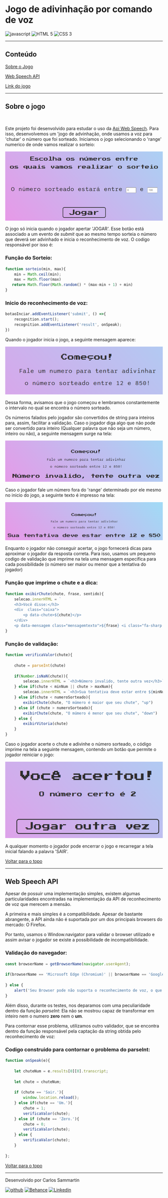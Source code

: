 # Jogo de adivinhação por comando de voz


![javascript](https://img.shields.io/badge/JavaScript-323330?style=for-the-badge&logo=javascript&logoColor=F7DF1E
) ![HTML 5](https://img.shields.io/badge/HTML5-E34F26?style=for-the-badge&logo=html5&logoColor=white
) ![CSS 3](https://img.shields.io/badge/CSS3-1572B6?style=for-the-badge&logo=css3&logoColor=white
)


----
## Conteúdo

[Sobre o Jogo](#sobre-o-jogo) 

[Web Speech API](#web-speech-api)

[Link do jogo](https://adivinhe-o-numero-speech-recognition.vercel.app/)


---

## Sobre o jogo
<br>

Este projeto foi desenvolvido para estudar o uso da [Api Web Speech](https://developer.mozilla.org/en-US/docs/Web/API/Web_Speech_API). Para isso, desenvolvemos um 'jogo de advinhação, onde usamos a voz para 'chutar' o número que foi sorteado. Iniciamos o jogo selecionando o 'range' numerico de onde vamos realizar o sorteio:

![incio](./img/inicio.png)

O jogo só inicia quando o jogador apertar 'JOGAR'. Esse botão está associado a um evento de _submit_ que ao mesmo tempo sorteia o número que deverá ser advinhado e inicia o reconhecimento de voz. O codigo responsável por isso é:

### Função do Sorteio:
```javascript
function sorteio(min, max){
    min = Math.ceil(min);
    max = Math.floor(max)
   return Math.floor(Math.random() * (max-min + 1) + min)
}
```

### Inicio do reconhecimento de voz:
```javascript
botaoInciar.addEventListener('submit', () =>{
    recognition.start();
    recognition.addEventListener('result', onSpeak);
})
```
Quando o jogador inicia o jogo, a seguinte mensagem aparece:

![Mensagem inicio](./img/mensageminicio.png)

Dessa forma, avisamos que o jogo começou e lembramos constantemente o intervalo no qual se encontra o número sorteado.

Os números falados pelo jogador são convertidos de string para inteiros para, assim, facilitar a validação. Caso o jogador diga algo que não pode ser convertido para inteiro (Qualquer palavra que não seja um número, inteiro ou não), a seguinte mensagem surge na tela:

![Número invalido](./img/numeroinvalido.png)

Caso o jogador fale um número fora do 'range' determinado por ele mesmo no inicio do jogo, a seguinte texto é impresso na tela:

![Fora do Range](./img/fora%20do%20range.png)

Enquanto o jogador não conseguir acertar, o jogo fornecerá dicas para aproximar o jogador da resposta correta. Para isso, usamos um pequeno codigo de validação que imprime na tela uma mensagem especifica para cada possibilidade (o número ser maior ou menor que a tentativa do jogador)

### Função que imprime o chute e a dica:
```javascript
function exibirChute(chute, frase, sentido){
    selecao.innerHTML = `
    <h3>Você disse:</h3>
    <div  class="caixa">
        <p data-chute>${chute}</p>
    </div>
    <p data-mensagem class="mensagemtexto">${frase} <i class="fa-sharp fa-solid fa-arrow-${sentido}"></i> <br> Tente outra vez...</p>`;
}
```

### Função de validação:
```javascript
function verificaValor(chute){

    chute = parseInt(chute)

    if(Number.isNaN(chute)){
        selecao.innerHTML = `<h3>Número invalido, tente outra vez</h3>`
    } else if(chute < minNum || chute > maxNum){
        selecao.innerHTML = `<h3>Sua tentativa deve estar entre ${minNum} e ${maxNum}</h3>`
    } else if(chute < numeroSorteado){
        exibirChute(chute, "O múmero é maior que seu chute", "up")
    } else if (chute > numeroSorteado){
        exibirChute(chute, "O múmero é menor que seu chute", "down")
    } else {
        exibirVitoria(chute)
    }
}
```

Caso o jogador acerte o chute e adivinhe o número sorteado, o código imprime na tela a seguinte mensagem, contendo um botão que permite o jogador reiniciar o jogo:

![Tela de vitória](./img/vitoria.png)

A qualquer momento o jogador pode encerrar o jogo e recarregar a tela inicial falando a palavra 'SAIR'.

[Voltar para o topo](#jogo-de-adivinhação-por-comando-de-voz)

---

## Web Speech API

Apesar de possuir uma implementação simples, existem algumas particularidades encontradas na implementação da API de reconhecimento de voz que merecem a mensão.

A primeira e mais simples é a compatibilidade. Apesar de bastante abrangente, a API ainda não é suportada por um dos principais browsers do mercado: O Firefox. 

Por tanto, usamos o Window.navigator para validar o browser utilizado e assim avisar o jogador se existe a possibilidade de incompatibilidade.

### Validação do navegador:
```javascript
const browserName = getBrowserName(navigator.userAgent);

if(browserName == 'Microsoft Edge (Chromium)' || browserName == 'Google Chrome or Chromium' || browserName == 'Apple Safari'){

} else {
    alert('Seu Browser pode não suporta o reconhecimento de voz, o que impossibilitará o jogo. Sugerimos usar navegadores com base em chromium')
}
``` 
Além disso, durante os testes, nos deparamos com uma peculiaridade dentro da função _parseInt_: Ela não se mostrou capaz de transformar em inteiro nem o numero **zero** nem o **um**. 

Para contornar esse problema, utilizamos outro validador, que se encontra dentro da função responsável pela captação da string obtida pelo reconhecimento de voz:

### Codigo construido para contornar o problema do parseInt:
```javascript
function onSpeak(e){
    
    let chuteNum = e.results[0][0].transcript;

    let chute = chuteNum;

    if (chute == 'Sair.'){
        window.location.reload();
    } else if(chute == 'Um.'){
        chute = 1;
        verificaValor(chute);
    } else if (chute == 'Zero.'){
        chute = 0;
        verificaValor(chute);
    } else {
        verificaValor(chute);
    }

};
```

[Voltar para o topo](#jogo-de-adivinhação-por-comando-de-voz)

---

Desenvolvido por Carlos Sammartin 

[![github](https://img.shields.io/badge/GitHub-100000?style=for-the-badge&logo=github&logoColor=white
)](https://github.com/Primatasan)
[![Behance](https://img.shields.io/badge/Behance-0054F7?style=for-the-badge&logo=behance&logoColor=white
)](https://www.behance.net/carlosmsdesig) [![Linkedin](https://img.shields.io/badge/LinkedIn-0077B5?style=for-the-badge&logo=linkedin&logoColor=white
)](https://www.linkedin.com/in/carlossanmartindeabreu/) 







